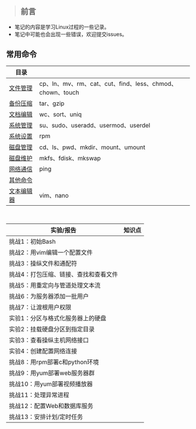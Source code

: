 > ## 前言  
* 笔记的内容是学习Linux过程的一些记录。
* 笔记中可能也会出现一些错误，欢迎提交issues。

## 常用命令
|目录|  |
|--------|--------|
|[文件管理](https://github.com/1023byte/Learning-Linux/blob/master/command/00.md)|cp、ln、mv、rm、cat、cut、find、less、chmod、chown、touch|
|[备份压缩]()|tar、gzip|
|[文档编辑]()|wc、sort、uniq|
|[系统管理]()|su、sudo、useradd、usermod、userdel|
|[系统设置](https://github.com/1023byte/Learning-Linux/blob/master/command/04.md)|rpm|
|[磁盘管理]()|cd、ls、pwd、mkdir、mount、umount|
|[磁盘维护]()|mkfs、fdisk、mkswap|
|[网络通信]()|ping|
|[其他命令]()|
|[文本编辑器]()|vim、nano|

&nbsp;  

|实验/报告|知识点|
|---|---|
|挑战1：初始Bash||
|挑战2：用vim编辑一个配置文件|  |
|挑战3：操纵文件和通配符|  |
|挑战4：打包压缩、链接、查找和查看文件|  |
|挑战5：用重定向与管道处理文本流|  |
|挑战6：为服务器添加一批用户|  |
|挑战7：让渡根用户权限|  |
|实验1：分区与格式化服务器上的硬盘|  |
|实验2：挂载硬盘分区到指定目录|  |
|实验3：查看操纵主机网络接口|  |
|实验4：创建配置网络连接|  |
|挑战8：用rpm部署c和python环境|  |
|挑战9：用yum部署web服务器群|  |
|挑战10：用yum部署视频播放器|  |
|挑战11：处理异常进程|  |
|挑战12：配置Web和数据库服务|  |
|挑战13：安排计划/定时任务|  |

